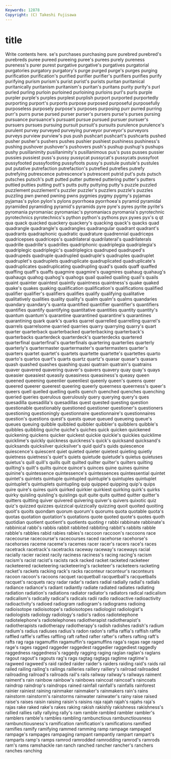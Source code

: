 ```yaml
---
Keywords: 12878 
Copyright: (C) Takeshi Fujisawa
---
```


# title

Write contents here.
se's purchases purchasing pure purebred purebred's purebreds puree pureed pureeing
puree's purees purely pureness pureness's purer purest purgative purgative's purgatives
purgatorial purgatories purgatory purgatory's purge purged purge's purges purging purification
purification's purified purifier purifier's purifiers purifies purify purifying purism purism's
purist purist's purists puritan puritanical puritanically puritanism puritanism's puritan's puritans
purity purity's purl purled purling purloin purloined purloining purloins purl's
purls purple purpler purple's purples purplest purplish purport purported purportedly
purporting purport's purports purpose purposed purposeful purposefully purposeless purposely purpose's
purposes purposing purr purred purring purr's purrs purse pursed purser
purser's pursers purse's purses pursing pursuance pursuance's pursuant pursue pursued
pursuer pursuer's pursuers pursues pursuing pursuit pursuit's pursuits purulence purulence's
purulent purvey purveyed purveying purveyor purveyor's purveyors purveys purview purview's
pus push pushcart pushcart's pushcarts pushed pusher pusher's pushers pushes
pushier pushiest pushiness pushiness's pushing pushover pushover's pushovers push's pushup
pushup's pushups pushy pusillanimity pusillanimity's pusillanimous pus's puss pusses pussier
pussies pussiest puss's pussy pussycat pussycat's pussycats pussyfoot pussyfooted pussyfooting
pussyfoots pussy's pustule pustule's pustules put putative putrefaction putrefaction's putrefied
putrefies putrefy putrefying putrescence putrescence's putrescent putrid put's puts putsch
putsches putsch's putt putted putter puttered puttering putter's putters puttied
putties putting putt's putts putty puttying putty's puzzle puzzled puzzlement
puzzlement's puzzler puzzler's puzzlers puzzle's puzzles puzzling pwn pwned pwning
pwns pygmies pygmy pygmy's pyjamas pyjamas's pylon pylon's pylons pyorrhoea
pyorrhoea's pyramid pyramidal pyramided pyramiding pyramid's pyramids pyre pyre's pyres
pyrite pyrite's pyromania pyromaniac pyromaniac's pyromaniacs pyromania's pyrotechnic pyrotechnics pyrotechnics's
python python's pythons pyx pyxes pyx's q qt qua quack
quacked quackery quackery's quacking quack's quacks quad quadrangle quadrangle's quadrangles
quadrangular quadrant quadrant's quadrants quadraphonic quadratic quadrature quadrennial quadriceps quadricepses
quadriceps's quadrilateral quadrilateral's quadrilaterals quadrille quadrille's quadrilles quadriphonic quadriplegia quadriplegia's
quadriplegic quadriplegic's quadriplegics quadruped quadruped's quadrupeds quadruple quadrupled quadruple's quadruples
quadruplet quadruplet's quadruplets quadruplicate quadruplicated quadruplicate's quadruplicates quadruplicating quadrupling quad's
quads quaff quaffed quaffing quaff's quaffs quagmire quagmire's quagmires quahaug
quahaug's quahaugs quahog quahog's quahogs quail quailed quailing quail's quails
quaint quainter quaintest quaintly quaintness quaintness's quake quaked quake's quakes
quaking qualification qualification's qualifications qualified qualifier qualifier's qualifiers qualifies qualify
qualifying qualitative qualitatively qualities quality quality's qualm qualm's qualms quandaries
quandary quandary's quanta quantified quantifier quantifier's quantifiers quantifies quantify quantifying
quantitative quantities quantity quantity's quantum quantum's quarantine quarantined quarantine's quarantines
quarantining quark quark's quarks quarrel quarrelled quarrelling quarrel's quarrels quarrelsome
quarried quarries quarry quarrying quarry's quart quarter quarterback quarterbacked quarterbacking
quarterback's quarterbacks quarterdeck quarterdeck's quarterdecks quartered quarterfinal quarterfinal's quarterfinals quartering
quarterlies quarterly quarterly's quartermaster quartermaster's quartermasters quarter's quarters quartet quartet's
quartets quartette quartette's quartettes quarto quarto's quartos quart's quarts quartz
quartz's quasar quasar's quasars quash quashed quashes quashing quasi quatrain
quatrain's quatrains quaver quavered quavering quaver's quavers quavery quay quay's
quays queasier queasiest queasily queasiness queasiness's queasy queen queened queening
queenlier queenliest queenly queen's queens queer queered queerer queerest queering
queerly queerness queerness's queer's queers quell quelled quelling quells quench
quenched quenches quenching queried queries querulous querulously query querying query's
ques quesadilla quesadilla's quesadillas quest quested questing question questionable questionably
questioned questioner questioner's questioners questioning questioningly questionnaire questionnaire's questionnaires question's
questions quest's quests queue queued queueing queue's queues queuing quibble
quibbled quibbler quibbler's quibblers quibble's quibbles quibbling quiche quiche's quiches
quick quicken quickened quickening quickens quicker quickest quickie quickie's quickies
quicklime quicklime's quickly quickness quickness's quick's quicksand quicksand's quicksands quicksilver
quicksilver's quid quid's quids quiescence quiescence's quiescent quiet quieted quieter
quietest quieting quietly quietness quietness's quiet's quiets quietude quietude's quietus
quietuses quietus's quill quill's quills quilt quilted quilter quilter's quilters
quilting quilting's quilt's quilts quince quince's quinces quine quines quinine
quinine's quintessence quintessence's quintessences quintessential quintet quintet's quintets quintuple quintupled
quintuple's quintuples quintuplet quintuplet's quintuplets quintupling quip quipped quipping quip's
quips quire quire's quires quirk quirked quirkier quirkiest quirking quirk's
quirks quirky quisling quisling's quislings quit quite quits quitted quitter
quitter's quitters quitting quiver quivered quivering quiver's quivers quixotic quiz
quiz's quizzed quizzes quizzical quizzically quizzing quoit quoited quoiting quoit's
quoits quondam quorum quorum's quorums quota quotable quota's quotas quotation
quotation's quotations quote quoted quote's quotes quoth quotidian quotient quotient's
quotients quoting r rabbi rabbinate rabbinate's rabbinical rabbi's rabbis rabbit
rabbited rabbiting rabbit's rabbits rabble rabble's rabbles rabid rabies rabies's
raccoon raccoon's raccoons race racecourse racecourse's racecourses raced racehorse racehorse's
racehorses raceme raceme's racemes racer racer's racers race's races racetrack
racetrack's racetracks raceway raceway's raceways racial racially racier raciest racily
raciness raciness's racing racing's racism racism's racist racist's racists rack
racked racket racketed racketeer racketeered racketeering racketeering's racketeer's racketeers racketing
racket's rackets racking rack's racks raconteur raconteur's raconteurs racoon racoon's
racoons racquet racquetball racquetball's racquetballs racquet's racquets racy radar radar's
radars radial radially radial's radials radiance radiance's radiant radiantly radiate
radiated radiates radiating radiation radiation's radiations radiator radiator's radiators radical
radicalism radicalism's radically radical's radicals radii radio radioactive radioactivity radioactivity's
radioed radiogram radiogram's radiograms radioing radioisotope radioisotope's radioisotopes radiologist radiologist's
radiologists radiology radiology's radio's radios radiotelephone radiotelephone's radiotelephones radiotherapist radiotherapist's
radiotherapists radiotherapy radiotherapy's radish radishes radish's radium radium's radius radiuses
radius's radon radon's raffia raffia's raffish raffle raffled raffle's raffles
raffling raft rafted rafter rafter's rafters rafting raft's rafts rag
raga ragamuffin ragamuffin's ragamuffins raga's ragas rage raged rage's rages
ragged raggeder raggedest raggedier raggediest raggedly raggedness raggedness's raggedy ragging
raging raglan raglan's raglans ragout ragout's ragouts rag's rags ragtag
ragtags ragtime ragtime's ragweed ragweed's raid raided raider raider's raiders
raiding raid's raids rail railed railing railing's railings railleries raillery
raillery's railroad railroaded railroading railroad's railroads rail's rails railway railway's
railways raiment raiment's rain rainbow rainbow's rainbows raincoat raincoat's raincoats
raindrop raindrop's raindrops rained rainfall rainfall's rainfalls rainforest rainier rainiest
raining rainmaker rainmaker's rainmakers rain's rains rainstorm rainstorm's rainstorms rainwater
rainwater's rainy raise raised raise's raises raisin raising raisin's raisins
raja rajah rajah's rajahs raja's rajas rake raked rake's rakes
raking rakish rakishly rakishness rakishness's rallied rallies rally rallying rally's
ram ramble rambled rambler rambler's ramblers ramble's rambles rambling rambunctious
rambunctiousness rambunctiousness's ramification ramification's ramifications ramified ramifies ramify ramifying rammed
ramming ramp rampage rampaged rampage's rampages rampaging rampant rampantly rampart
rampart's ramparts ramp's ramps ramrod ramrodded ramrodding ramrod's ramrods ram's
rams ramshackle ran ranch ranched rancher rancher's ranchers ranches ranching
